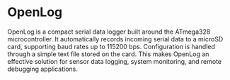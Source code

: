 # OpenLog


OpenLog is a compact serial data logger built around the ATmega328 microcontroller. It automatically records incoming serial data to a microSD card, supporting baud rates up to 115200 bps. Configuration is handled through a simple text file stored on the card. This makes OpenLog an effective solution for sensor data logging, system monitoring, and remote debugging applications.
